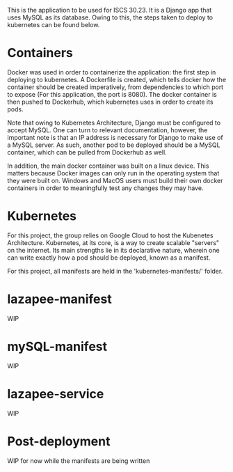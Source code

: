 This is the application to be used for ISCS 30.23. It is a Django app that uses MySQL as
its database. Owing to this, the steps taken to deploy to kubernetes can be found below.

# Containers

Docker was used in order to containerize the application: the first step in deploying to
kubernetes. A Dockerfile is created, which tells docker how the container should be
created imperatively, from dependencies to which port to expose (For this application, the
port is 8080). The docker container is then pushed to Dockerhub, which kubernetes uses in
order to create its pods.

Note that owing to Kubernetes Architecture, Django must be configured to accept MySQL. One
can turn to relevant documentation, however, the important note is that an IP address is
necessary for Django to make use of a MySQL server. As such, another pod to be deployed
should be a MySQL container, which can be pulled from Dockerhub as well.

In addition, the main docker container was built on a linux device. This matters because
Docker images can only run in the operating system that they were built on. Windows and
MacOS users must build their own docker containers in order to meaningfully test any
changes they may have.

# Kubernetes

For this project, the group relies on Google Cloud to host the Kubenetes Architecture.
Kubernetes, at its core, is a way to create scalable "servers" on the internet. Its main
strengths lie in its declarative nature, wherein one can write exactly how a pod should be
deployed, known as a manifest.

For this project, all manifests are held in the 'kubernetes-manifests/' folder.

# lazapee-manifest

WIP

# mySQL-manifest

WIP

# lazapee-service

WIP

# Post-deployment

WIP for now while the manifests are being written
